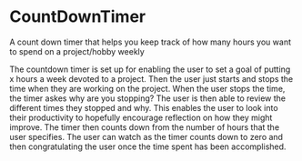 # CountDownTimer
A count down timer that helps you keep track of how many hours you want to spend on a project/hobby weekly


The countdown timer is set up for enabling the user to set a goal of putting x hours a week devoted to a project.  Then the user just starts and stops the time when they are working on the project.  When the user stops the time, the timer askes why are you stopping?  The user is then able to review the different times they stopped and why.  This enables the user to look into their productivity to hopefully encourage reflection on how they might improve.  The timer then  counts down from the number of hours that the user specifies.  The user can watch as the timer counts down to zero and then congratulating the user once the time spent has been accomplished.
